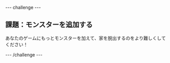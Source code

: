 \--- challenge \---

## 課題：モンスターを追加する

あなたのゲームにもっとモンスターを加えて、家を脱出するのをより難しくしてください！

\--- /challenge \---